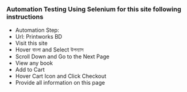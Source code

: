### Automation Testing Using Selenium for this site following instructions
- Automation Step:
- Url: Printworks BD
- Visit this site
- Hover বাংলা and Select উপন্যাস
- Scroll Down and Go to the Next Page
- View any book 
- Add to Cart
- Hover Cart Icon and Click Checkout
- Provide all information on this page
